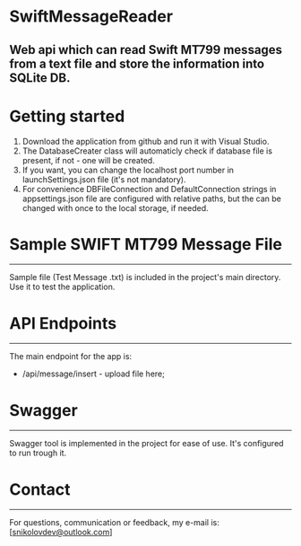 # SwiftMessageReader
Web api which can read Swift MT799 messages from a text file and store the information into SQLite DB.
---

# Getting started
1. Download the application from github and run it with Visual Studio.
2. The DatabaseCreater class will automaticly check if database file is present, if not - one will be created.
3. If you want, you can change the localhost port number in launchSettings.json file (it's not mandatory).
4. For convenience DBFileConnection and DefaultConnection strings in appsettings.json file are configured with relative paths, but the can be changed with once to the local storage, if needed.

# Sample SWIFT MT799 Message File
---
Sample file (Test Message .txt) is included in the project's main directory. Use it to test the application.

# API Endpoints
---
The main endpoint for the app is:
- /api/message/insert - upload file here;

# Swagger
---
Swagger tool is implemented in the project for ease of use. It's configured to run trough it.

# Contact
---
For questions, communication or feedback, my e-mail is:
[snikolovdev@outlook.com]

